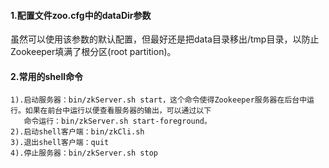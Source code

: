 #### 1.配置文件zoo.cfg中的dataDir参数
虽然可以使用该参数的默认配置，但最好还是把data目录移出/tmp目录，以防止Zookeeper填满了根分区(root partition)。

#### 2.常用的shell命令
```
1).启动服务器：bin/zkServer.sh start，这个命令使得Zookeeper服务器在后台中运行。如果在前台中运行以便查看服务器的输出，可以通过以下
   命令运行：bin/zkServer.sh start-foreground。
2).启动shell客户端：bin/zkCli.sh
3).退出shell客户端：quit
4).停止服务器：bin/zkServer.sh stop
```
